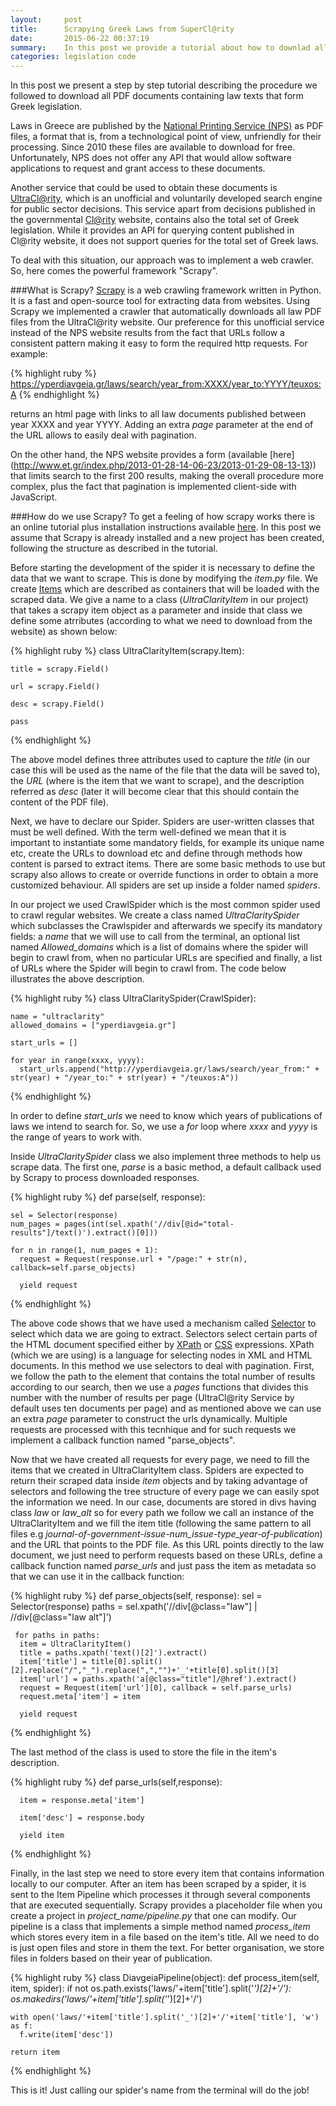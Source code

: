 ```yaml
---
layout:     post
title:      Scrapying Greek Laws from SuperCl@rity
date:       2015-06-22 00:37:19
summary:    In this post we provide a tutorial about how to downlad all Greek laws from the unofficial UltraCl@rity service, using the popular open source framework Scrapy.
categories: legislation code
---
```


In this post we present a step by step tutorial describing the procedure we followed to download all PDF documents containing law texts that form Greek legislation.

Laws in Greece are published by the [National Printing Service (NPS)](http://www.et.gr) as PDF files, a format that is, from a technological point of view, unfriendly for their processing. Since 2010 these files are available to download for free. Unfortunately, NPS does not offer any API that would allow software applications to request and grant access to these documents.

Another service that could be used to obtain these documents is [UltraCl@rity](https://yperdiavgeia.gr/), which is an unofficial and voluntarily developed search engine for public sector decisions. This service apart from decisions published in the governmental [Cl@rity](https://diavgeia.gov.gr/) website, contains also the total set of Greek legislation. While it provides an API for querying content published in Cl@rity website, it does not support queries for the total set of Greek laws. 

To deal with this situation, our approach was to implement a web crawler. So, here comes the powerful framework "Scrapy".

###What is Scrapy?
[Scrapy](http://scrapy.org/) is a web crawling framework written in Python. It is a fast and open-source tool for extracting data from websites. Using Scrapy we implemented a crawler that automatically downloads all law PDF files from the UltraCl@rity website. Our preference for this unofficial service instead of the NPS website results from the fact that URLs follow a consistent pattern making it easy to form the required http requests. 
For example:

{% highlight ruby %}
https://yperdiavgeia.gr/laws/search/year_from:XXXX/year_to:YYYY/teuxos:A
{% endhighlight %}

returns an html page with links to all law documents published between year XXXX and year YYYY. Adding an extra *page* parameter at the end of the URL allows to easily deal with pagination.

On the other hand, the NPS website provides a form (available [here] (http://www.et.gr/index.php/2013-01-28-14-06-23/2013-01-29-08-13-13)) that limits search to the first 200 results, making the overall procedure more complex, plus the fact that pagination is implemented client-side with JavaScript.

###How do we use Scrapy?
To get a feeling of how scrapy works there is an online tutorial plus installation instructions available [here](http://doc.scrapy.org/en/0.24/). In this post we assume that Scrapy is already installed and a new project has been created, following the structure as described in the tutorial. 

Before starting the development of the spider it is necessary to define the data that we want to scrape. This is done by modifying the *item.py* file. We create [Items](http://doc.scrapy.org/en/0.24/topics/items.html) which are described as containers that will be loaded with the scraped data. We give a name to a class (*UltraClarityItem* in our project) that takes a scrapy item object as a parameter and inside that class we define some atrributes (according to what we need to download from the website) as shown below:
 
{% highlight ruby %}
class UltraClarityItem(scrapy.Item):

    title = scrapy.Field()
    
    url = scrapy.Field()
    
    desc = scrapy.Field()
    
    pass
{% endhighlight %}

The above model defines three attributes used to capture the *title* (in our case this will be used as the name of the file that the data will be saved to), the *URL* (where is the item that we want to scrape), and the description referred as *desc* (later it will become clear that this should contain the content of the PDF file). 

Next, we have to declare our Spider. Spiders are user-written classes that must be well defined. With the term well-defined we mean that it is important to instantiate some mandatory fields, for example its unique name etc, create the URLs to download etc and define through methods how content is parsed to extract items. There are some basic methods to use but scrapy also allows to create or override functions in order to obtain a more customized behaviour. All spiders are set up inside a folder named *spiders*.

In our project we used CrawlSpider which is the most common spider used to crawl regular websites. We create a class named *UltraClaritySpider* which subclasses the Crawlspider and afterwards we specify its mandatory fields: a *name* that we will use to call from the terminal, an optional list named *Allowed_domains* which is a list of domains where the spider will begin to crawl from, when no particular URLs are specified and finally, a list of URLs where the Spider will begin to crawl from. 
The code below illustrates the above description.

{% highlight ruby %}
class UltraClaritySpider(CrawlSpider):

    name = "ultraclarity"
    allowed_domains = ["yperdiavgeia.gr"]
    
    start_urls = []
    
    for year in range(xxxx, yyyy):
	  start_urls.append("http://yperdiavgeia.gr/laws/search/year_from:" + str(year) + "/year_to:" + str(year) + "/teuxos:A"))
{% endhighlight %}

In order to define *start_urls* we need to know which years of publications of laws we intend to search for. So, we use a *for* loop where *xxxx* and *yyyy* is the range of years to work with. 

Inside *UltraClaritySpider* class we also implement three methods to help us scrape data. The first one, *parse* is a basic method, a default callback used by Scrapy to process downloaded responses. 

{% highlight ruby %}
def parse(self, response):

    sel = Selector(response)
    num_pages = pages(int(sel.xpath('//div[@id="total-results"]/text()').extract()[0]))

    for n in range(1, num_pages + 1):
	  request = Request(response.url + "/page:" + str(n), callback=self.parse_objects)
	  
	  yield request
{% endhighlight %}

The above code shows that we have used a mechanism called [Selector](http://doc.scrapy.org/en/0.24/topics/selectors.html) to select which data we are going to extract. Selectors select certain parts of the HTML document specified either by [XPath](http://www.w3schools.com/xpath/) or [CSS](http://www.w3schools.com/css/) expressions. XPath (which we are using) is a language for selecting nodes in XML and HTML documents. In this method we use selectors to deal with pagination. First, we follow the path to the element that contains the total number of results according to our search, then we use a *pages* functions that divides this number with the number of results per page (UltraCl@rity Service by default uses ten documents per page) and as mentioned above we can use an extra *page* parameter to construct the urls dynamically. Multiple requests are processed with this tecnhique and for such requests we implement a callback function named "parse_objects". 

Now that we have created all requests for every page, we need to fill the items that we created in UltraClarityItem class. Spiders are expected to return their scraped data inside *item* objects and by taking advantage of selectors and following the tree structure of every page we can easily spot the information we need. In our case, documents are stored in divs having class *law* or *law\_alt* so for every path we follow we call an instance of the UltraClarityItem and we fill the item title (following the same pattern to all files e.g *journal-of-government-issue-num\_issue-type\_year-of-publication*) and the URL that points to the PDF file. As this URL points directly to the law document, we just need to perform requests based on these URLs, define a callback function named *parse_urls* and just pass the item as metadata so that we can use it in the callback function:

{% highlight ruby %}
 def parse_objects(self, response):
     sel = Selector(response)
     paths = sel.xpath('//div[@class="law"] | //div[@class="law alt"]')
     
     for paths in paths:
	  item = UltraClarityItem()
	  title = paths.xpath('text()[2]').extract()
	  item['title'] = title[0].split()[2].replace("/","_").replace(",","")+'_'+title[0].split()[3]
	  item['url'] = paths.xpath('a[@class="title"]/@href').extract()
	  request = Request(item['url'][0], callback = self.parse_urls)
	  request.meta['item'] = item
	  
	  yield request
{% endhighlight %}

The last method of the class is used to store the file in the item's description.

{% highlight ruby %}
def parse_urls(self,response):

      item = response.meta['item']
      
      item['desc'] = response.body
      
      yield item
{% endhighlight %}

Finally, in the last step we need to store every item that contains information locally to our computer. After an item has been scraped by a spider, it is sent to the Item Pipeline which processes it through several components that are executed sequentially. Scrapy provides a placeholder file when you create a project in *project_name/pipeline.py* that one can modify. Our pipeline is a class that implements a simple method named *process_item* which stores every item in a file based on the item's title. All we need to do is just open files and store in them the text. For better organisation, we store files in folders based on their year of publication.

{% highlight ruby %}
class DiavgeiaPipeline(object):
    def process_item(self, item, spider):
	  if not os.path.exists('laws/'+item['title'].split('_')[2]+'/'):
	    os.makedirs('laws/'+item['title'].split('_')[2]+'/')
	
    with open('laws/'+item['title'].split('_')[2]+'/'+item['title'], 'w') as f:
	  f.write(item['desc'])
		      
    return item
{% endhighlight %}

This is it! Just calling our spider's name from the terminal will do the job!

